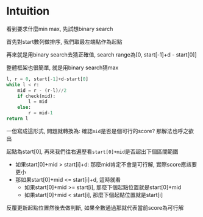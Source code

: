 # Intuition

看到要求什麼min max, 先試想binary search

首先對start數列做排序, 我們取最左端點作為起點

再來就是用binary search去猜正確值, search range為[0, start[-1]+d - start[0]]

整體框架也很簡單, 就是用binary search猜max

```py
l, r = 0, start[-1]+d-start[0]
while l < r:
    mid = r - (r-l)//2
    if check(mid):
        l = mid
    else:
        r = mid-1
return l
```

一但寫成這形式, 問題就轉換為: 確認`mid`是否是個可行的score?
那解法也呼之欲出

起點為start[0], 再來我們往右遍歷看`start[0]+mid`是否超出下個區間範圍

- 如果start[0]+mid > start[i]+d: 那麼mid肯定不會是可行解, 實際score應該要更小
- 那如果start[0]+mid <= start[i]+d, 這時就看
  - 如果start[0]+mid >= start[i], 那麼下個起點位置就是start[0]+mid
  - 如果start[0]+mid < start[i], 那麼下個起點位置就是start[i]

反覆更新起點位置然後去做判斷, 如果全數通過那就代表當前score為可行解